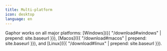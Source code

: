 ```yaml
---
title: Multi-platform
icon: desktop
language: en
---
```


Gaphor works on all major platforms: [Windows]({{ "/download#windows" | prepend: site.baseurl }}), [Macos]({{ "/download#macos" | prepend: site.baseurl }}), and [Linux]({{ "/download#linux" | prepend: site.baseurl }}).
